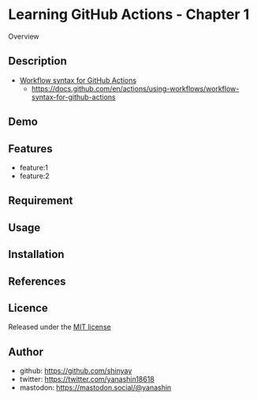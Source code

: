 # Learning GitHub Actions - Chapter 1

Overview

## Description

- [Workflow syntax for GitHub Actions](https://docs.github.com/en/actions/using-workflows/workflow-syntax-for-github-actions)
  - <https://docs.github.com/en/actions/using-workflows/workflow-syntax-for-github-actions>

## Demo

## Features

- feature:1
- feature:2

## Requirement

## Usage

## Installation

## References

## Licence

Released under the [MIT license](https://gist.githubusercontent.com/shinyay/56e54ee4c0e22db8211e05e70a63247e/raw/34c6fdd50d54aa8e23560c296424aeb61599aa71/LICENSE)

## Author

- github: <https://github.com/shinyay>
- twitter: <https://twitter.com/yanashin18618>
- mastodon: <https://mastodon.social/@yanashin>
